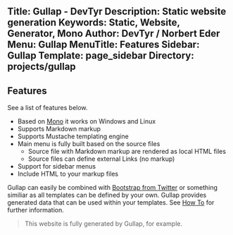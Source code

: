 Title: Gullap - DevTyr
Description: Static website generation
Keywords: Static, Website, Generator, Mono
Author: DevTyr / Norbert Eder
Menu: Gullap
MenuTitle: Features
Sidebar: Gullap
Template: page_sidebar
Directory: projects/gullap
-----

## Features

See a list of features below.

* Based on [Mono](http://www.mono-project.org "Mono") it works on Windows and Linux
* Supports Markdown markup
* Supports Mustache templating engine
* Main menu is fully built based on the source files
	* Source file with Markdown markup are rendered as local HTML files
	* Source files can define external Links (no markup)
* Support for sidebar menus
* Include HTML to your markup files

Gullap can easily be combined with [Bootstrap from Twitter](http://twitter.github.io/bootstrap/ "Bootstrap from Twitter") or something similiar as all templates can be defined by your own. Gullap provides generated data that can be used within your templates. See [How To](gullap-howto.html "How To") for further information.

> This website is fully generated by Gullap, for example.

